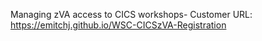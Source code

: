 Managing zVA access to CICS workshops- Customer URL: https://emitchj.github.io/WSC-CICSzVA-Registration